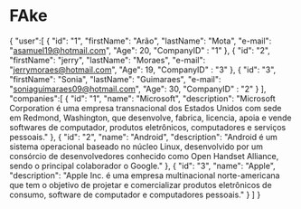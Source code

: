 # FAke
{
    "user":[
        {
            "id": "1",
            "firstName": "Arão",
            "lastName": "Mota",
            "e-mail": "asamuel19@hotmail.com",
            "Age": 20,
            "CompanyID" : "1"
        },
        {
            "id": "2",
            "firstName": "jerry",
            "lastName": "Moraes",
            "e-mail": "jerrymoraes@hotmail.com",
            "Age": 19,
            "CompanyID" : "3"
        },
        {
            "id": "3",
            "firstName": "Sonia",
            "lastName": "Guimaraes",
            "e-mail": "soniaguimaraes09@hotmail.com",
            "Age": 30,
            "CompanyID" : "2"
        }
    ],
    "companies":[
        {
            "id": "1",
            "name": "Microsoft",
            "description": "Microsoft Corporation é uma empresa transnacional dos Estados Unidos com sede em Redmond, Washington, que desenvolve, fabrica, licencia, apoia e vende softwares de computador, produtos eletrônicos, computadores e serviços pessoais."
        },
        {
            "id": "2",
            "name": "Android",
            "description": "Android é um sistema operacional baseado no núcleo Linux, desenvolvido por um consórcio de desenvolvedores conhecido como Open Handset Alliance, sendo o principal colaborador o Google."
        },
        {
            "id": "3",
            "name": "Apple",
            "description": "Apple Inc. é uma empresa multinacional norte-americana que tem o objetivo de projetar e comercializar produtos eletrônicos de consumo, software de computador e computadores pessoais."
        }
    ]
}
